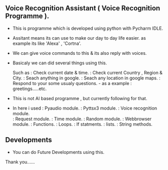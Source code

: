 ## Voice Recognition Assistant ( Voice Recognition Programme ).

- This is  programme which is developed using python with Pycharm IDLE.
- Assitant means its can use to make our day to day life easier. as example its like 'Alexa' , 'Cortna'.
- We can give voice commands to this & its also reply with voices. 
- Basicaly we can did several things using this.

     Such as :  Check current date & time.
	     :  Check current Country , Region & City.
	     :  Seach anything in google.
	     :  Seach any location in google maps.
	     :  Respond to your some usualy questions.
			- as a example : greetings.....etc.
				       

- This is not AI based programme , but currently following for that.
- In here i used
                     : Pyaudio module.
                     : Pyttsx3 module. 
                     : Voice recognition module.		
                     : Request module.
                     : Time module.
                     : Random module.
                     : Webbrowser module.
                     : Functions.
                     : Loops.
                     : If statments.
                     : lists.
                     : String methods.
		     
## Developments

- You can do Future Developments using this.

Thank you......
	 



					


			
